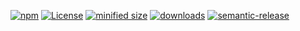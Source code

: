 [![npm](https://img.shields.io/npm/v/hook-ci-frontend.svg)](https://www.npmjs.com/package/hook-ci-frontend)
[![License](https://img.shields.io/badge/License-BSD%203--Clause-blue.svg)](https://opensource.org/licenses/BSD-3-Clause)
[![minified size](https://badgen.net/bundlephobia/min/hook-ci-frontend)](https://bundlephobia.com/result?p=hook-ci-frontend)
[![downloads](http://img.shields.io/npm/dm/hook-ci-frontend.svg?style=flat-square)](https://npmjs.org/package/hook-ci-frontend)
[![semantic-release](https://img.shields.io/badge/%20%20%F0%9F%93%A6%F0%9F%9A%80-semantic--release-e10079.svg)](https://github.com/arlac77/hook-ci-frontend.git)


